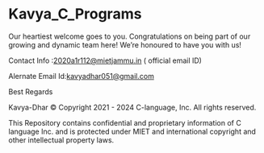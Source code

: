 # Kavya_C_Programs
Our heartiest welcome goes to you. Congratulations on being part of our growing and dynamic team here! We’re honoured to have you with us!



Contact Info :2020a1r112@mietjammu.in ( official email ID)


Alernate Email Id:kavyadhar051@gmail.com 


Best Regards

Kavya-Dhar
© Copyright 2021 - 2024 C-language, Inc. All rights reserved.

This Repository contains confidential and proprietary information of C language Inc. and is protected under MIET  and international copyright and other intellectual property laws.
